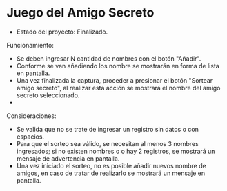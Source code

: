 <h1>Juego del Amigo Secreto</h1>

- Estado del proyecto: Finalizado.

Funcionamiento:
- Se deben ingresar N cantidad de nombres con el botón "Añadir".
- Conforme se van añadiendo los nombre se mostrarán en forma de lista en pantalla.
- Una vez finalizada la captura, proceder a presionar el botón "Sortear amigo secreto", al realizar esta acción se mostrará el nombre del amigo secreto seleccionado.
- 

Consideraciones:
- Se valida que no se trate de ingresar un registro sin datos o con espacios.
- Para que el sorteo sea válido, se necesitan al menos 3 nombres ingresados; si no existen nombres o o hay 2 registros, se mostrará un mensaje de advertencia en pantalla.
- Una vez iniciado el sorteo, no es posible añadir nuevos nombre de amigos, en caso de tratar de realizarlo se mostrará un mensaje en pantalla.

